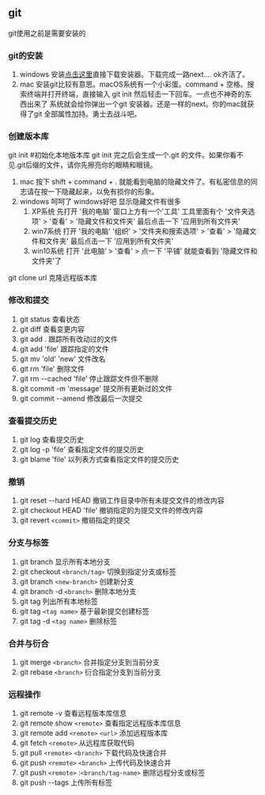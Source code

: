 <!--
title: git知多少,
categories: 技术,
path: /articleDetail,
comments: true,
date: 2019-05-29 18:02:54,
tags: ,
keywords: ,
description: ,
photos: git
-->

## git

git使用之前是需要安装的

### git的安装

1. windows 安装[点击这里](http://git-scm.com/download)直接下载安装器。下载完成一路next.... ok齐活了。
2. mac 安装git比较有意思。macOS系统有一个小彩蛋。command + 空格。搜索终端并打开终端，直接输入 git init 然后轻击一下回车。一点也不神奇的东西出来了
   系统就会给你弹出一个git 安装器。还是一样的next。你的mac就获得了git 全部属性加持。勇士去战斗吧。

### 创建版本库

git init   #初始化本地版本库
    git init 完之后会生成一个.git 的文件。如果你看不见.git后缀的文件，请你先擦亮你的眼睛和眼镜。
1. mac 按下 shift + command + .  就能看到电脑的隐藏文件了。有私密信息的同志请在按一下隐藏起来，以免有损你的形象。
2. windows 呵呵了 windows好吧 显示隐藏文件有很多
   1. XP系统  先打开 '我的电脑' 窗口上方有一个'工具' 工具里面有个 '文件夹选项' > '查看' > '隐藏文件和文件夹' 最后点击一下 '应用到所有文件夹'
   2. win7系统  打开 '我的电脑' '组织' > '文件夹和搜索选项' > '查看' > '隐藏文件和文件夹' 最后点击一下 '应用到所有文件夹'
   3. win10系统 打开 '此电脑‘ > '查看' > 点一下 '平铺'  就能查看到 '隐藏文件和文件夹'了
   
git clone url 克隆远程版本库

### 修改和提交

1. git status   查看状态
2. git diff     查看变更内容
3. git add .    跟踪所有改动过的文件
4. git add 'file' 跟踪指定的文件
5. git mv 'old' 'new' 文件改名
6. git rm 'file' 删除文件
7. git rm --cached 'file'  停止跟踪文件但不删除
8. git commit -m 'message' 提交所有更新过的文件
9. git commit --amend 修改最后一次提交
    
### 查看提交历史

1. git log  查看提交历史
2. git log -p 'file' 查看指定文件的提交历史
3. git blame 'file'  以列表方式查看指定文件的提交历史
   
### 撤销

1. git reset --hard HEAD 撤销工作目录中所有未提交文件的修改内容
2. git checkout HEAD 'file' 撤销指定的为提交文件的修改内容
3. git revert `<commit>`  撤销指定的提交

### 分支与标签

1. git branch  显示所有本地分支
2. git checkout `<branch/tag>`  切换到指定分支或标签
3. git branch  `<new-branch>`   创建新分支
4. git branch  -d `<branch>`    删除本地分支
5. git tag    列出所有本地标签
6. git tag `<tag name>`  基于最新提交创建标签
7. git tag -d `<tag name>`  删除标签
   
### 合并与衍合
 
1. git merge `<branch>`  合并指定分支到当前分支
2. git rebase `<branch>`  衍合指定分支到当前分支

### 远程操作

1. git remote -v   查看远程版本库信息
2. git remote show `<remote>` 查看指定远程版本库信息
3. git remote add `<remote>` `<url>` 添加远程版本库
4. git fetch `<remote>`  从远程库获取代码
5. git pull `<remote>` `<branch>` 下载代码及快速合并
6. git push `<remote>` `<branch>` 上传代码及快速合并
7. git push `<remote>` :`<branch/tag-name>` 删除远程分支或标签
8. git push --tags 上传所有标签
